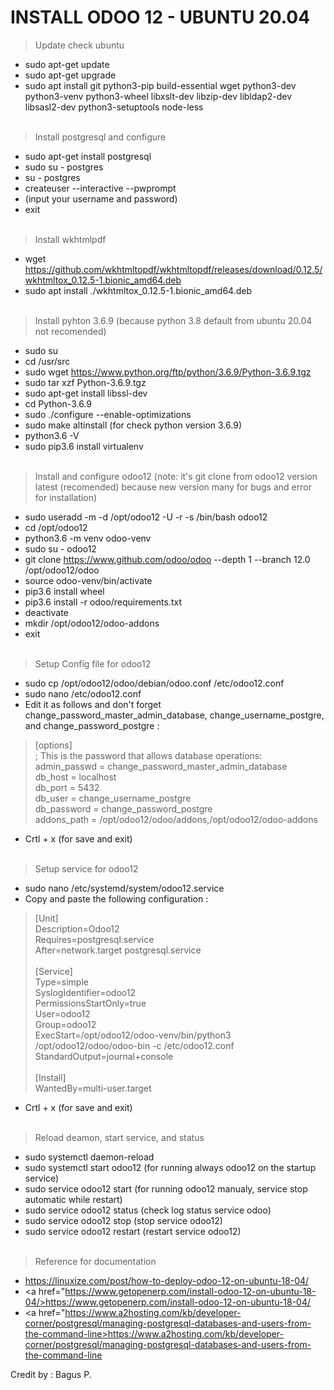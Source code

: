 # INSTALL ODOO 12 - UBUNTU 20.04

> Update check ubuntu
- sudo apt-get update
- sudo apt-get upgrade
- sudo apt install git python3-pip build-essential wget python3-dev python3-venv python3-wheel libxslt-dev libzip-dev libldap2-dev libsasl2-dev python3-setuptools node-less
<br><br>
> Install postgresql and configure
- sudo apt-get install postgresql
- sudo su - postgres
- su - postgres
- createuser --interactive --pwprompt
- (input your username and password)
- exit
<br><br>
> Install wkhtmlpdf
- wget https://github.com/wkhtmltopdf/wkhtmltopdf/releases/download/0.12.5/wkhtmltox_0.12.5-1.bionic_amd64.deb
- sudo apt install ./wkhtmltox_0.12.5-1.bionic_amd64.deb
<br><br>
> Install pyhton 3.6.9 (because python 3.8 default from ubuntu 20.04 not recomended)
- sudo su
- cd /usr/src
- sudo wget https://www.python.org/ftp/python/3.6.9/Python-3.6.9.tgz
- sudo tar xzf Python-3.6.9.tgz
- sudo apt-get install libssl-dev
- cd Python-3.6.9
- sudo ./configure --enable-optimizations
- sudo make altinstall
(for check python version 3.6.9)
- python3.6 -V 
- sudo pip3.6 install virtualenv
<br><br>
> Install and configure odoo12 (note: it's git clone from odoo12 version latest (recomended) because new version many for bugs and error for installation)
- sudo useradd -m -d /opt/odoo12 -U -r -s /bin/bash odoo12
- cd /opt/odoo12
- python3.6 -m venv odoo-venv
- sudo su - odoo12
- git clone https://www.github.com/odoo/odoo --depth 1 --branch 12.0 /opt/odoo12/odoo
- source odoo-venv/bin/activate
- pip3.6 install wheel
- pip3.6 install -r odoo/requirements.txt
- deactivate
- mkdir /opt/odoo12/odoo-addons
- exit
<br><br>
> Setup Config file for odoo12
- sudo cp /opt/odoo12/odoo/debian/odoo.conf /etc/odoo12.conf
- sudo nano /etc/odoo12.conf
- Edit it as follows and don't forget change_password_master_admin_database, change_username_postgre, and change_password_postgre :
> [options]<br>
> ; This is the password that allows database operations:<br>
> admin_passwd = change_password_master_admin_database<br>
> db_host = localhost<br>
> db_port = 5432<br>
> db_user = change_username_postgre<br>
> db_password = change_password_postgre<br>
> addons_path = /opt/odoo12/odoo/addons,/opt/odoo12/odoo-addons<br>
- Crtl + x (for save and exit)
<br><br>
> Setup service for odoo12
- sudo nano /etc/systemd/system/odoo12.service
- Copy and paste the following configuration :
> [Unit]<br>
> Description=Odoo12<br>
> Requires=postgresql.service<br>
> After=network.target postgresql.service<br>
> <br>
> [Service]<br>
> Type=simple<br>
> SyslogIdentifier=odoo12<br>
> PermissionsStartOnly=true<br>
> User=odoo12<br>
> Group=odoo12<br>
> ExecStart=/opt/odoo12/odoo-venv/bin/python3 /opt/odoo12/odoo/odoo-bin -c /etc/odoo12.conf<br>
> StandardOutput=journal+console<br>
> <br>
> [Install]<br>
> WantedBy=multi-user.target<br>
- Crtl + x (for save and exit)
<br><br>
> Reload deamon, start service, and status
- sudo systemctl daemon-reload
- sudo systemctl start odoo12 (for running always odoo12 on the startup service)
- sudo service odoo12 start (for running odoo12 manualy, service stop automatic while restart)
- sudo service odoo12 status (check log status service odoo)
- sudo service odoo12 stop (stop service odoo12)
- sudo service odoo12 restart (restart service odoo12)
<br><br>
> Reference for documentation
- <a href="https://linuxize.com/post/how-to-deploy-odoo-12-on-ubuntu-18-04/">https://linuxize.com/post/how-to-deploy-odoo-12-on-ubuntu-18-04/</a>
- <a href="https://www.getopenerp.com/install-odoo-12-on-ubuntu-18-04/>https://www.getopenerp.com/install-odoo-12-on-ubuntu-18-04/</a>
- <a href="https://www.a2hosting.com/kb/developer-corner/postgresql/managing-postgresql-databases-and-users-from-the-command-line>https://www.a2hosting.com/kb/developer-corner/postgresql/managing-postgresql-databases-and-users-from-the-command-line</a>

Credit by : Bagus P.
